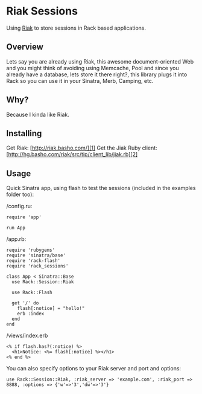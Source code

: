 Riak Sessions
=============

Using [Riak][1] to store sessions in Rack based applications.

Overview
--------

Lets say you are already using Riak, this awesome document-oriented Web and you
might think of avoiding using Memcache, Pool and since you already have a 
database, lets store it there right?, this library plugs it into Rack so you
can use it in your Sinatra, Merb, Camping, etc.

Why?
----

Because I kinda like Riak.

Installing
----------

Get Riak: [http://riak.basho.com/][1]
Get the Jiak Ruby client: [http://hg.basho.com/riak/src/tip/client_lib/jiak.rb][2]

Usage
-----

Quick Sinatra app, using flash to test the sessions (included in the examples folder too):

/config.ru:

    require 'app'

    run App

/app.rb:

    require 'rubygems'
    require 'sinatra/base'
    require 'rack-flash'
    require 'rack_sessions'

    class App < Sinatra::Base
      use Rack::Session::Riak

      use Rack::Flash

      get '/' do
        flash[:notice] = "hello!"
        erb :index   
      end
    end

/views/index.erb

    <% if flash.has?(:notice) %>
      <h1>Notice: <%= flash[:notice] %></h1>
    <% end %>

You can also specify options to your Riak server and port and options:

    use Rack::Session::Riak, :riak_server => 'example.com', :riak_port => 8888, :options => {'w'=>'3','dw'=>'3'}

[1]: http://riak.basho.com/
[2]: http://hg.basho.com/riak/src/tip/client_lib/jiak.rb
